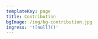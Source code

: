 ```yaml
---
templateKey: page
title: Contribution
bgImage: /img/bg-contribution.jpg
ingress: '![null]()'
---
```

#
